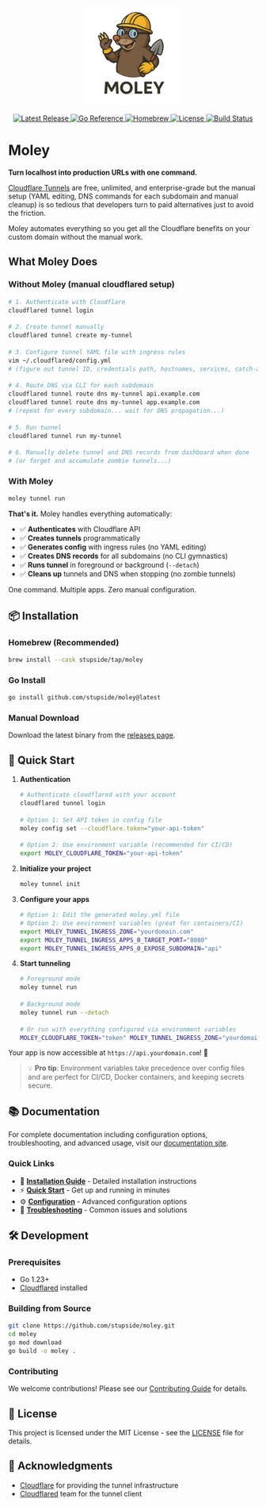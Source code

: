 <p align="center">
  <img src=".github/images/moley.png" alt="Moley Logo" width="200"/><br/>
</p>

<p align="center">
  <a href="https://github.com/stupside/moley/releases/latest">
    <img src="https://img.shields.io/github/v/release/stupside/moley?style=flat-square" alt="Latest Release">
  </a>
  <a href="https://pkg.go.dev/github.com/stupside/moley">
    <img src="https://img.shields.io/badge/Go-Reference-00ADD8?style=flat-square&logo=go" alt="Go Reference">
  </a>
  <a href="https://github.com/stupside/homebrew-tap/blob/main/Casks/moley.rb">
    <img src="https://img.shields.io/badge/Homebrew-Available-FBB040?style=flat-square&logo=homebrew" alt="Homebrew">
  </a>
  <a href="https://github.com/stupside/moley/blob/main/LICENSE">
    <img src="https://img.shields.io/github/license/stupside/moley?style=flat-square" alt="License">
  </a>
  <a href="https://github.com/stupside/moley/actions">
    <img src="https://img.shields.io/github/actions/workflow/status/stupside/moley/ci.yml?style=flat-square" alt="Build Status">
  </a>
</p>

# Moley

**Turn localhost into production URLs with one command.**

[Cloudflare Tunnels](https://developers.cloudflare.com/cloudflare-one/connections/connect-networks/) are free, unlimited, and enterprise-grade but the manual setup (YAML editing, DNS commands for each subdomain and manual cleanup) is so tedious that developers turn to paid alternatives just to avoid the friction.

Moley automates everything so you get all the Cloudflare benefits on your custom domain without the manual work.

## What Moley Does

### Without Moley (manual cloudflared setup)

```bash
# 1. Authenticate with Cloudflare
cloudflared tunnel login

# 2. Create tunnel manually
cloudflared tunnel create my-tunnel

# 3. Configure tunnel YAML file with ingress rules
vim ~/.cloudflared/config.yml
# (figure out tunnel ID, credentials path, hostnames, services, catch-all rule...)

# 4. Route DNS via CLI for each subdomain
cloudflared tunnel route dns my-tunnel api.example.com
cloudflared tunnel route dns my-tunnel app.example.com
# (repeat for every subdomain... wait for DNS propagation...)

# 5. Run tunnel
cloudflared tunnel run my-tunnel

# 6. Manually delete tunnel and DNS records from dashboard when done
# (or forget and accumulate zombie tunnels...)
```

### With Moley

```bash
moley tunnel run
```

**That's it.** Moley handles everything automatically:

- ✅ **Authenticates** with Cloudflare API
- ✅ **Creates tunnels** programmatically
- ✅ **Generates config** with ingress rules (no YAML editing)
- ✅ **Creates DNS records** for all subdomains (no CLI gymnastics)
- ✅ **Runs tunnel** in foreground or background (`--detach`)
- ✅ **Cleans up** tunnels and DNS when stopping (no zombie tunnels)

One command. Multiple apps. Zero manual configuration.

## 📦 Installation

### Homebrew (Recommended)
```bash
brew install --cask stupside/tap/moley
```

### Go Install
```bash
go install github.com/stupside/moley@latest
```

### Manual Download
Download the latest binary from the [releases page](https://github.com/stupside/moley/releases/latest).

## 🚀 Quick Start

1. **Authentication**
   ```bash
   # Authenticate cloudflared with your account
   cloudflared tunnel login

   # Option 1: Set API token in config file
   moley config set --cloudflare.token="your-api-token"

   # Option 2: Use environment variable (recommended for CI/CD)
   export MOLEY_CLOUDFLARE_TOKEN="your-api-token"
   ```

2. **Initialize your project**
   ```bash
   moley tunnel init
   ```

3. **Configure your apps**
   ```bash
   # Option 1: Edit the generated moley.yml file
   # Option 2: Use environment variables (great for containers/CI)
   export MOLEY_TUNNEL_INGRESS_ZONE="yourdomain.com"
   export MOLEY_TUNNEL_INGRESS_APPS_0_TARGET_PORT="8080"
   export MOLEY_TUNNEL_INGRESS_APPS_0_EXPOSE_SUBDOMAIN="api"
   ```

4. **Start tunneling**
   ```bash
   # Foreground mode
   moley tunnel run

   # Background mode
   moley tunnel run --detach

   # Or run with everything configured via environment variables
   MOLEY_CLOUDFLARE_TOKEN="token" MOLEY_TUNNEL_INGRESS_ZONE="yourdomain.com" moley tunnel run
   ```

Your app is now accessible at `https://api.yourdomain.com`! 🎉

> 💡 **Pro tip**: Environment variables take precedence over config files and are perfect for CI/CD, Docker containers, and keeping secrets secure.

## 📚 Documentation

For complete documentation including configuration options, troubleshooting, and advanced usage, visit our [documentation site](https://stupside.github.io/moley).

### Quick Links

- 📖 **[Installation Guide](https://stupside.github.io/moley/docs/installation/)** - Detailed installation instructions
- ⚡ **[Quick Start](https://stupside.github.io/moley/docs/quick-start/)** - Get up and running in minutes
- ⚙️ **[Configuration](https://stupside.github.io/moley/docs/configuration/)** - Advanced configuration options
- 🔧 **[Troubleshooting](https://stupside.github.io/moley/docs/troubleshooting/)** - Common issues and solutions

## 🛠️ Development

### Prerequisites

- Go 1.23+
- [Cloudflared](https://developers.cloudflare.com/cloudflare-one/connections/connect-networks/downloads/) installed

### Building from Source

```bash
git clone https://github.com/stupside/moley.git
cd moley
go mod download
go build -o moley .
```

### Contributing

We welcome contributions! Please see our [Contributing Guide](CONTRIBUTING.md) for details.

## 📄 License

This project is licensed under the MIT License - see the [LICENSE](LICENSE) file for details.

## 🙏 Acknowledgments

- [Cloudflare](https://cloudflare.com) for providing the tunnel infrastructure
- [Cloudflared](https://github.com/cloudflare/cloudflared) team for the tunnel client
